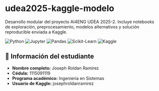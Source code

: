 # udea2025-kaggle-modelo
Desarrollo modular del proyecto AI4ENG UDEA 2025-2. Incluye notebooks de exploración, preprocesamiento, modelos alternativos y solución reproducible enviada a Kaggle.

![Python](https://img.shields.io/badge/Python-3.10-blue?logo=python&logoColor=white)
![Jupyter](https://img.shields.io/badge/Jupyter-Notebook-orange?logo=jupyter&logoColor=white)
![Pandas](https://img.shields.io/badge/Pandas-DataFrame-lightgrey?logo=pandas&logoColor=black)
![Scikit-Learn](https://img.shields.io/badge/Scikit--Learn-Modeling-yellow?logo=scikit-learn&logoColor=black)
![Kaggle](https://img.shields.io/badge/Kaggle-Submission-blue?logo=kaggle&logoColor=white)

## 👤 Información del estudiante

- **Nombre completo:** Joseph Roldan Ramirez
- **Cédula:** 1115091119
- **Programa académico:** Ingenieria en Sistemas
- **Usuario de Kaggle:** josephroldanramirez
